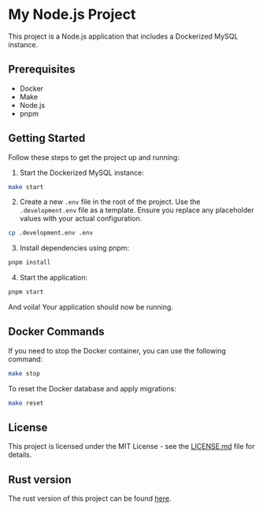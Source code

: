 # My Node.js Project

This project is a Node.js application that includes a Dockerized MySQL instance.

## Prerequisites

- Docker
- Make
- Node.js
- pnpm

## Getting Started

Follow these steps to get the project up and running:

1. Start the Dockerized MySQL instance:

```sh
make start
```

2. Create a new `.env` file in the root of the project. Use the `.development.env` file as a template. Ensure you replace any placeholder values with your actual configuration.

```sh
cp .development.env .env
```

3. Install dependencies using pnpm:

```sh
pnpm install
```

4. Start the application:

```sh
pnpm start
```

And voila! Your application should now be running.

## Docker Commands

If you need to stop the Docker container, you can use the following command:

```sh
make stop
```

To reset the Docker database and apply migrations:

```sh
make reset
```

## License

This project is licensed under the MIT License - see the [LICENSE.md](LICENSE.md) file for details.

## Rust version

The rust version of this project can be found [here](https://github.com/aazev/oxidized_roga_challenge).